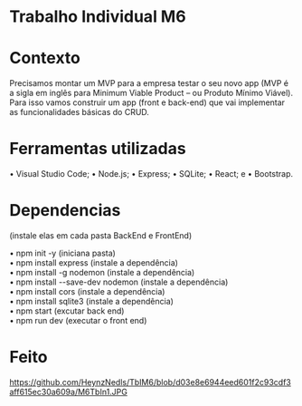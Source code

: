  # Trabalho Individual M6

 # Contexto
 
Precisamos montar um MVP para a empresa testar o seu novo app (MVP é a
sigla em inglês para Minimum Viable Product – ou Produto Mínimo Viável).
Para isso vamos construir um app (front e back-end) que vai implementar as
funcionalidades básicas do CRUD.

 # Ferramentas utilizadas
 
• Visual Studio Code;
• Node.js;
• Express;
• SQLite;
• React; e
• Bootstrap.
 
 # Dependencias 
 
 (instale elas em cada pasta BackEnd e FrontEnd)
 
• npm init -y (iniciana pasta) </br>
• npm install express (instale a dependência) </br>
• npm install -g nodemon (instale a dependência) </br>
• npm install --save-dev nodemon (instale a dependência) </br>
• npm install cors (instale a dependência) </br>
• npm install sqlite3 (instale a dependência) </br>
• npm start (excutar back end) </br> 
• npm run dev (executar o front end) </br>

# Feito 

https://github.com/HeynzNedls/TbIM6/blob/d03e8e6944eed601f2c93cdf3aff615ec30a609a/M6TbIn1.JPG
